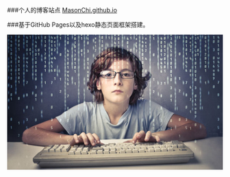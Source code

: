 ###个人的博客站点 [MasonChi.github.io](http://MasonChi.github.io/)

###基于GitHub Pages以及hexo静态页面框架搭建。

![image](https://github.com/MasonChi/MasonChi.github.io/blob/master/uploads/placeholder.jpg)
